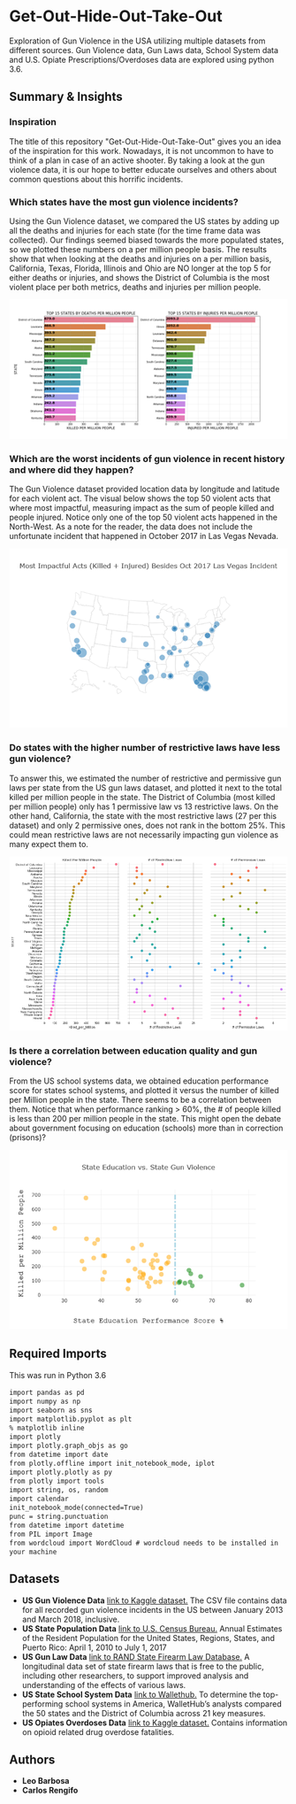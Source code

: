 # Get-Out-Hide-Out-Take-Out

Exploration of Gun Violence in the USA utilizing multiple datasets from different sources. Gun Violence data, Gun Laws data, School System data and U.S. Opiate Prescriptions/Overdoses data are explored using python 3.6.

## Summary & Insights

### Inspiration

The title of this repository "Get-Out-Hide-Out-Take-Out" gives you an idea of the inspiration for this work. Nowadays, it is not uncommon to have to think of a plan in case of an active shooter. By taking a look at the gun violence data, it is our hope to better educate ourselves and others about common questions about this horrific incidents.

### Which states have the most gun violence incidents?

Using the Gun Violence dataset, we compared the US states by adding up all the deaths and injuries for each state (for the time frame data was collected). Our findings seemed biased towards the more populated states, so we plotted these numbers on a per million people basis. The results show that when looking at the deaths and injuries on a per million basis, California, Texas, Florida, Illinois and Ohio are NO longer at the top 5 for either deaths or injuries, and shows the District of Columbia is the most violent place per both metrics, deaths and injuries per million people.

![Image of US Gun Violence Top 15 States 2013 to 2018 data Both](https://github.com/Leo8216/Get-Out-Hide-Out-Take-Out/blob/master/images/US_Gun_Violence_Top_15_States_2013-2018_data_pM.png)

### Which are the worst incidents of gun violence in recent history and where did they happen? 

The Gun Violence dataset provided location data by longitude and latitude for each violent act. The visual below shows the top 50 violent acts that where most impactful, measuring impact as the sum of people killed and people injured. Notice only one of the top 50 violent acts happened in the North-West. As a note for the reader, the data does not include the unfortunate incident that happened in October 2017 in Las Vegas Nevada.

![Image of Location_of_top_50_impactful acts](https://github.com/Leo8216/Get-Out-Hide-Out-Take-Out/blob/master/images/Location_of_top_50_impactful_acts.png)

### Do states with the higher number of restrictive laws have less gun violence?

To answer this, we estimated the number of restrictive and permissive gun laws per state from the US gun laws dataset, and plotted it next to the total killed per million people in the state. The District of Columbia (most killed per million people) only has 1 permissive law vs 13 restrictive laws. On the other hand, California, the state with the most restrictive laws (27 per this dataset) and only 2 permissive ones, does not rank in the bottom 25%. This could mean restrictive laws are not necessarily impacting gun violence as many expect them to.

![Image of Gun_Kills_vs_Gun_Laws](https://github.com/Leo8216/Get-Out-Hide-Out-Take-Out/blob/master/images/Gun_Kills_vs_Gun_Laws.PNG)

### Is there a correlation between education quality and gun violence?

From the US school systems data, we obtained education performance score for states school systems, and plotted it versus the number of killed per Million people in the state. There seems to be a correlation between them. Notice that when performance ranking > 60%, the # of people killed is less than 200 per million people in the state. This might open the debate about government focusing on education (schools) more than in correction (prisons)?

![Image of State_Education_vs_State_Gun_Violence](https://github.com/Leo8216/Get-Out-Hide-Out-Take-Out/blob/master/images/State_Education_vs_State_Gun_Violence.png)

## Required Imports
This was run in Python 3.6
```
import pandas as pd
import numpy as np
import seaborn as sns
import matplotlib.pyplot as plt
% matplotlib inline
import plotly
import plotly.graph_objs as go
from datetime import date
from plotly.offline import init_notebook_mode, iplot
import plotly.plotly as py
from plotly import tools
import string, os, random
import calendar
init_notebook_mode(connected=True)
punc = string.punctuation
from datetime import datetime
from PIL import Image
from wordcloud import WordCloud # wordcloud needs to be installed in your machine
```

## Datasets
* **US Gun Violence Data** [link to Kaggle dataset.](https://www.kaggle.com/jameslko/gun-violence-data) The CSV file contains data for all recorded gun violence incidents in the US between January 2013 and March 2018, inclusive.
* **US State Population Data** [link to U.S. Census Bureau.](https://www.census.gov/data/datasets/2017/demo/popest/state-total.html) Annual Estimates of the Resident Population for the United States, Regions, States, and Puerto Rico: April 1, 2010 to July 1, 2017
* **US Gun Law Data** [link to RAND State Firearm Law Database.](https://www.rand.org/pubs/tools/TL283.html)  A longitudinal data set of state firearm laws that is free to the public, including other researchers, to support improved analysis and understanding of the effects of various laws. 
* **US State School System Data** [link to Wallethub.](https://wallethub.com/edu/states-with-the-best-schools/5335/) To determine the top-performing school systems in America, WalletHub’s analysts compared the 50 states and the District of Columbia across 21 key measures.
* **US Opiates Overdoses Data** [link to Kaggle dataset.](https://www.kaggle.com/apryor6/us-opiate-prescriptions) Contains information on opioid related drug overdose fatalities.

## Authors

* **Leo Barbosa**
* **Carlos Rengifo**
